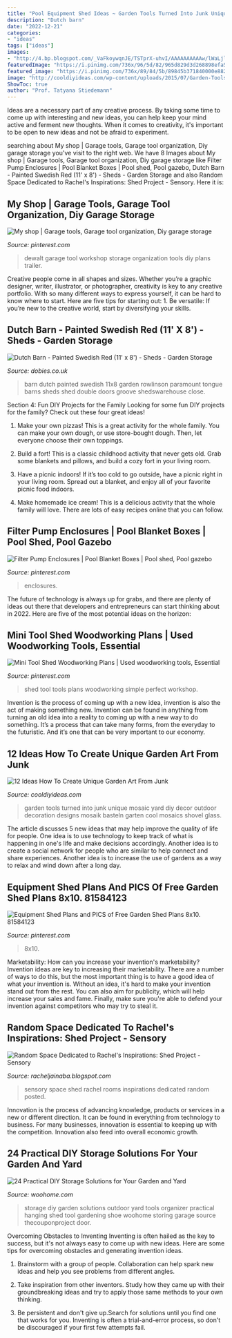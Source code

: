```yaml
---
title: "Pool Equipment Shed Ideas ~ Garden Tools Turned Into Junk Unique Mosaic Yard Diy Decor Outdoor Decoration Designs Mosaik Basteln Garten Cool Mosaics Shovel Glass"
description: "Dutch barn"
date: "2022-12-21"
categories:
- "ideas"
tags: ["ideas"]
images:
- "http://4.bp.blogspot.com/_VaFkoywqnJE/TSTprX-uhvI/AAAAAAAAAAw/lWaLjlQA5Hc/s1600/SensoryRoom2.JPG"
featuredImage: "https://i.pinimg.com/736x/96/5d/82/965d829d3d268898efa5b6c409f9faea.jpg"
featured_image: "https://i.pinimg.com/736x/89/84/5b/89845b371840000e8823fe70694b6f65.jpg"
image: "http://cooldiyideas.com/wp-content/uploads/2015/07/Garden-Tools-Turned-into-Art.jpg"
ShowToc: true
author: "Prof. Tatyana Stiedemann"
---
```



Ideas are a necessary part of any creative process. By taking some time to come up with interesting and new ideas, you can help keep your mind active and ferment new thoughts. When it comes to creativity, it's important to be open to new ideas and not be afraid to experiment.

	

		
searching about My shop | Garage tools, Garage tool organization, Diy garage storage you've visit to the right web. We have 8 Images about My shop | Garage tools, Garage tool organization, Diy garage storage like Filter Pump Enclosures | Pool Blanket Boxes | Pool shed, Pool gazebo, Dutch Barn - Painted Swedish Red (11&#039; x 8&#039;) - Sheds - Garden Storage and also Random Space Dedicated to Rachel&#039;s Inspirations: Shed Project - Sensory. Here it is:
		
    
## My Shop | Garage Tools, Garage Tool Organization, Diy Garage Storage

<img loading=lazy src="https://i.pinimg.com/736x/d2/5b/31/d25b315a181470131c71cc6d2754714c--dewalt-workshop.jpg" onerror="this.onerror=null;this.src='https://tse3.mm.bing.net/th?id=OIP.3YIkyUzChWMMIVK4JmYM8AHaFj&amp;pid=15.1';" alt="My shop | Garage tools, Garage tool organization, Diy garage storage">

_Source: pinterest.com_

>dewalt garage tool workshop storage organization tools diy plans trailer. 

	

Creative people come in all shapes and sizes. Whether you’re a graphic designer, writer, illustrator, or photographer, creativity is key to any creative portfolio. With so many different ways to express yourself, it can be hard to know where to start. Here are five tips for starting out: 1. Be versatile: If you’re new to the creative world, start by diversifying your skills.

    
## Dutch Barn - Painted Swedish Red (11&#039; X 8&#039;) - Sheds - Garden Storage

<img loading=lazy src="https://gardeners.s3.amazonaws.com/p/592729_3.jpg" onerror="this.onerror=null;this.src='https://tse4.mm.bing.net/th?id=OIP.ovt6eTPWgynfvQp3OI81FgHaHa&amp;pid=15.1';" alt="Dutch Barn - Painted Swedish Red (11&#039; x 8&#039;) - Sheds - Garden Storage">

_Source: dobies.co.uk_

>barn dutch painted swedish 11x8 garden rowlinson paramount tongue barns sheds shed double doors groove shedswarehouse close. 

	

Section 4: Fun DIY Projects for the Family
Looking for some fun DIY projects for the family? Check out these four great ideas!
1. Make your own pizzas! This is a great activity for the whole family. You can make your own dough, or use store-bought dough. Then, let everyone choose their own toppings.

2. Build a fort! This is a classic childhood activity that never gets old. Grab some blankets and pillows, and build a cozy fort in your living room.

3. Have a picnic indoors! If it’s too cold to go outside, have a picnic right in your living room. Spread out a blanket, and enjoy all of your favorite picnic food indoors.

4. Make homemade ice cream! This is a delicious activity that the whole family will love. There are lots of easy recipes online that you can follow.

    
## Filter Pump Enclosures | Pool Blanket Boxes | Pool Shed, Pool Gazebo

<img loading=lazy src="https://i.pinimg.com/736x/89/84/5b/89845b371840000e8823fe70694b6f65.jpg" onerror="this.onerror=null;this.src='https://tse4.mm.bing.net/th?id=OIP.bpXPQwytkws4i2LPiTGmUAHaJ4&amp;pid=15.1';" alt="Filter Pump Enclosures | Pool Blanket Boxes | Pool shed, Pool gazebo">

_Source: pinterest.com_

>enclosures. 

	

The future of technology is always up for grabs, and there are plenty of ideas out there that developers and entrepreneurs can start thinking about in 2022. Here are five of the most potential ideas on the horizon:

    
## Mini Tool Shed Woodworking Plans | Used Woodworking Tools, Essential

<img loading=lazy src="https://i.pinimg.com/736x/96/5d/82/965d829d3d268898efa5b6c409f9faea.jpg" onerror="this.onerror=null;this.src='https://tse2.mm.bing.net/th?id=OIP.eW3N2eilaqThsVSUkmZruQHaLr&amp;pid=15.1';" alt="Mini Tool Shed Woodworking Plans | Used woodworking tools, Essential">

_Source: pinterest.com_

>shed tool tools plans woodworking simple perfect workshop. 

	

Invention is the process of coming up with a new idea, invention is also the act of making something new. Invention can be found in anything from turning an old idea into a reality to coming up with a new way to do something. It’s a process that can take many forms, from the everyday to the futuristic. And it’s one that can be very important to our economy.

    
## 12 Ideas How To Create Unique Garden Art From Junk

<img loading=lazy src="http://cooldiyideas.com/wp-content/uploads/2015/07/Garden-Tools-Turned-into-Art.jpg" onerror="this.onerror=null;this.src='https://tse4.mm.bing.net/th?id=OIP.by5HHGQwQ5mjSokBBM0aMAAAAA&amp;pid=15.1';" alt="12 Ideas How To Create Unique Garden Art From Junk">

_Source: cooldiyideas.com_

>garden tools turned into junk unique mosaic yard diy decor outdoor decoration designs mosaik basteln garten cool mosaics shovel glass. 

	

The article discusses 5 new ideas that may help improve the quality of life for people. One idea is to use technology to keep track of what is happening in one's life and make decisions accordingly. Another idea is to create a social network for people who are similar to help connect and share experiences. Another idea is to increase the use of gardens as a way to relax and wind down after a long day.

    
## Equipment Shed Plans And PICS Of Free Garden Shed Plans 8x10. 81584123

<img loading=lazy src="https://i.pinimg.com/736x/f0/02/16/f00216f72cc70bee80c48ba31bff0b90.jpg" onerror="this.onerror=null;this.src='https://tse4.mm.bing.net/th?id=OIP.5pl1SbJ9Ueto03N7_Dt8cQHaFL&amp;pid=15.1';" alt="Equipment Shed Plans and PICS of Free Garden Shed Plans 8x10. 81584123">

_Source: pinterest.com_

>8x10. 

	

Marketability: How can you increase your invention's marketability?
Invention ideas are key to increasing their marketability. There are a number of ways to do this, but the most important thing is to have a good idea of what your invention is. Without an idea, it's hard to make your invention stand out from the rest. You can also aim for publicity, which will help increase your sales and fame. Finally, make sure you're able to defend your invention against competitors who may try to steal it.

    
## Random Space Dedicated To Rachel&#039;s Inspirations: Shed Project - Sensory

<img loading=lazy src="http://4.bp.blogspot.com/_VaFkoywqnJE/TSTprX-uhvI/AAAAAAAAAAw/lWaLjlQA5Hc/s1600/SensoryRoom2.JPG" onerror="this.onerror=null;this.src='https://tse4.mm.bing.net/th?id=OIP.4CwTMrYGeZyUO47A_RykPQHaE7&amp;pid=15.1';" alt="Random Space Dedicated to Rachel&#039;s Inspirations: Shed Project - Sensory">

_Source: racheljainaba.blogspot.com_

>sensory space shed rachel rooms inspirations dedicated random posted. 

	

Innovation is the process of advancing knowledge, products or services in a new or different direction. It can be found in everything from technology to business. For many businesses, innovation is essential to keeping up with the competition. Innovation also feed into overall economic growth.

    
## 24 Practical DIY Storage Solutions For Your Garden And Yard

<img loading=lazy src="http://www.woohome.com/wp-content/uploads/2015/07/diy-outdoor-storage-ideas-woohome-21.jpg" onerror="this.onerror=null;this.src='https://tse4.mm.bing.net/th?id=OIP.Dvn6_xD_h40PITgH4bTdDAHaK7&amp;pid=15.1';" alt="24 Practical DIY Storage Solutions for Your Garden and Yard">

_Source: woohome.com_

>storage diy garden solutions outdoor yard tools organizer practical hanging shed tool gardening shoe woohome storing garage source thecouponproject door. 

	

Overcoming Obstacles to Inventing
Inventing is often hailed as the key to success, but it's not always easy to come up with new ideas. Here are some tips for overcoming obstacles and generating invention ideas.
1. Brainstorm with a group of people. Collaboration can help spark new ideas and help you see problems from different angles.

2. Take inspiration from other inventors. Study how they came up with their groundbreaking ideas and try to apply those same methods to your own thinking.

3. Be persistent and don't give up.Search for solutions until you find one that works for you. Inventing is often a trial-and-error process, so don't be discouraged if your first few attempts fail.

